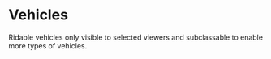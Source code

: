 Vehicles
========

Ridable vehicles only visible to selected viewers and subclassable to enable more types of vehicles.
